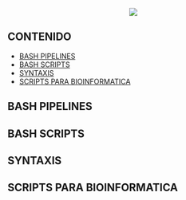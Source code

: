 <p align="center">
    <img src="https://www.umassmed.edu/globalassets/informatics/images/slideshow-home/informatics_home.jpg?format=jpeg&quality=80">
</p>

## CONTENIDO

- [BASH PIPELINES](#bash-pipelines)
- [BASH SCRIPTS](#bash-scripts)
- [SYNTAXIS](#syntaxis)
- [SCRIPTS PARA BIOINFORMATICA](#scripts-para-bioinformatica)

## BASH PIPELINES

## BASH SCRIPTS

## SYNTAXIS
   
## SCRIPTS PARA BIOINFORMATICA
